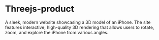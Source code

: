 # Threejs-product
A sleek, modern website showcasing a 3D model of an iPhone. The site features interactive, high-quality 3D rendering that allows users to rotate, zoom, and explore the iPhone from various angles.
